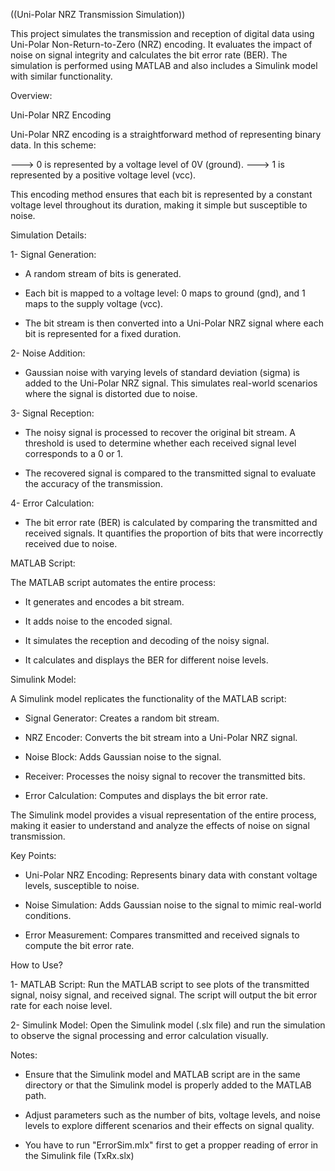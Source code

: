 ((Uni-Polar NRZ Transmission Simulation))

This project simulates the transmission and reception of digital data using Uni-Polar Non-Return-to-Zero (NRZ) encoding. It evaluates the impact of noise on signal integrity and calculates the bit error rate (BER). The simulation is performed using MATLAB and also includes a Simulink model with similar functionality.

Overview:

Uni-Polar NRZ Encoding

Uni-Polar NRZ encoding is a straightforward method of representing binary data. In this scheme:

---> 0 is represented by a voltage level of 0V (ground).
---> 1 is represented by a positive voltage level (vcc).

This encoding method ensures that each bit is represented by a constant voltage level throughout its duration, making it simple but susceptible to noise.

Simulation Details:

1- Signal Generation:

- A random stream of bits is generated.

- Each bit is mapped to a voltage level: 0 maps to ground (gnd), and 1 maps to the supply voltage (vcc).

- The bit stream is then converted into a Uni-Polar NRZ signal where each bit is represented for a fixed duration.

2- Noise Addition:

- Gaussian noise with varying levels of standard deviation (sigma) is added to the Uni-Polar NRZ signal. This simulates real-world scenarios where the signal is distorted due to noise.

3- Signal Reception:

- The noisy signal is processed to recover the original bit stream. A threshold is used to determine whether each received signal level corresponds to a 0 or 1.

- The recovered signal is compared to the transmitted signal to evaluate the accuracy of the transmission.

4- Error Calculation:

- The bit error rate (BER) is calculated by comparing the transmitted and received signals. It quantifies the proportion of bits that were incorrectly received due to noise.

MATLAB Script:

The MATLAB script automates the entire process:

- It generates and encodes a bit stream.

- It adds noise to the encoded signal.

- It simulates the reception and decoding of the noisy signal.

- It calculates and displays the BER for different noise levels.

Simulink Model:

A Simulink model replicates the functionality of the MATLAB script:

- Signal Generator: Creates a random bit stream.

- NRZ Encoder: Converts the bit stream into a Uni-Polar NRZ signal.

- Noise Block: Adds Gaussian noise to the signal.

- Receiver: Processes the noisy signal to recover the transmitted bits.

- Error Calculation: Computes and displays the bit error rate.

The Simulink model provides a visual representation of the entire process, making it easier to understand and analyze the effects of noise on signal transmission.

Key Points:

- Uni-Polar NRZ Encoding: Represents binary data with constant voltage levels, susceptible to noise.

- Noise Simulation: Adds Gaussian noise to the signal to mimic real-world conditions.

- Error Measurement: Compares transmitted and received signals to compute the bit error rate.

How to Use?

1- MATLAB Script: Run the MATLAB script to see plots of the transmitted signal, noisy signal, and received signal. The script will output the bit error rate for each noise level.

2- Simulink Model: Open the Simulink model (.slx file) and run the simulation to observe the signal processing and error calculation visually.

Notes:

- Ensure that the Simulink model and MATLAB script are in the same directory or that the Simulink model is properly added to the MATLAB path.

- Adjust parameters such as the number of bits, voltage levels, and noise levels to explore different scenarios and their effects on signal quality.

- You have to run "ErrorSim.mlx" first to get a propper reading of error in the Simulink file (TxRx.slx)